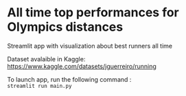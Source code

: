 # All time top performances for Olympics distances
Streamlit app with visualization about best runners all time 

Dataset avalaible in Kaggle: https://www.kaggle.com/datasets/jguerreiro/running

To launch app, run the following command : <br/>
`streamlit run main.py`
